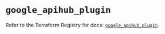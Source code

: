 # `google_apihub_plugin`

Refer to the Terraform Registry for docs: [`google_apihub_plugin`](https://registry.terraform.io/providers/hashicorp/google/6.47.0/docs/resources/apihub_plugin).

